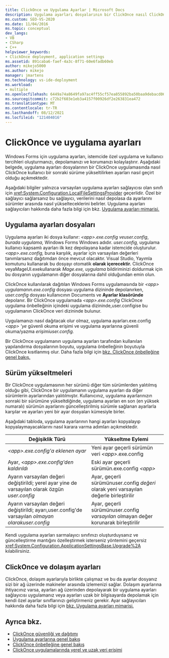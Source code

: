 ```yaml
---
title: ClickOnce ve Uygulama Ayarlar | Microsoft Docs
description: Uygulama ayarları dosyalarının bir ClickOnce nasıl ClickOnce kullanıcı bir sonraki sürüme yükseltilirken ayarları nasıl geçir olduğunu öğrenin.
ms.custom: SEO-VS-2020
ms.date: 11/04/2016
ms.topic: conceptual
dev_langs:
- VB
- CSharp
- C++
helpviewer_keywords:
- ClickOnce deployment, application settings
ms.assetid: 891caba6-faef-4a3c-8f71-60e6fadb60eb
author: mikejo5000
ms.author: mikejo
manager: jmartens
ms.technology: vs-ide-deployment
ms.workload:
- multiple
ms.openlocfilehash: 6449a74a8649fa97ac4ff55cf57ea855892ba50baa9debacd064a39ffb70059d
ms.sourcegitcommit: c72b2f603e1eb3a4157f00926df2e263831ea472
ms.translationtype: MT
ms.contentlocale: tr-TR
ms.lasthandoff: 08/12/2021
ms.locfileid: "121404016"
---
```

# <a name="clickonce-and-application-settings"></a>ClickOnce ve uygulama ayarları
Windows Forms için uygulama ayarları, istemcide özel uygulama ve kullanıcı tercihleri oluşturmanızı, depolamanızı ve korumanızı kolaylaştırır. Aşağıdaki belgede, uygulama ayarları dosyalarının bir ClickOnce uygulamasında nasıl ClickOnce kullanıcı bir sonraki sürüme yükseltilirken ayarları nasıl geçirt olduğu açıkmektedir.

 Aşağıdaki bilgiler yalnızca varsayılan uygulama ayarları sağlayıcısı olan sınıfı için <xref:System.Configuration.LocalFileSettingsProvider> geçerlidir. Özel bir sağlayıcı sağlarsanız bu sağlayıcı, verilerini nasıl depolasa da ayarlarını sürümler arasında nasıl yükselteceklerini belirler. Uygulama ayarları sağlayıcıları hakkında daha fazla bilgi için bkz. [Uygulama ayarları mimarisi.](/dotnet/framework/winforms/advanced/application-settings-architecture)

## <a name="application-settings-files"></a>Uygulama ayarları dosyaları
 Uygulama ayarları iki dosya kullanır: *\<app>.exe.config* *veuser.config*, *burada uygulama,* Windows Forms Windows adıdır. *user.config,* uygulama kullanıcı kapsamlı ayarları ilk kez depolayana kadar istemcide oluşturulur. *\<app>.exe.config,* buna karşılık, ayarlar için varsayılan değerleri tanımlarsanız dağıtımdan önce mevcut olacaktır. Visual Studio, Yayımla komutunu kullanarak bu dosyayı otomatik **olarak içerecektir.** ClickOnce veyaMageUI.exekullanarak *Mage.exe,* *uygulama* bildiriminizi doldurmak için bu dosyanın uygulamanın diğer dosyalarına dahil olduğundan emin olun.

 ClickOnce kullanılarak dağıtılan Windows Forms uygulamasında bir *\<app> uygulamanın.exe.config* dosyası uygulama dizininde depolanırken, *user.config* dosyası kullanıcının Documents ve **Ayarlar klasöründe** depolanır. Bir ClickOnce uygulamada *\<app>.exe.config* ClickOnce uygulama önbelleğinin içindeki uygulama dizininde,user.configise  bu uygulamanın ClickOnce veri dizininde bulunur.

 Uygulamanızı nasıl dağıtacak olur olmaz, uygulama ayarları.exe.config *\<app> 'ye* güvenli okuma erişimi ve uygulama ayarlarına güvenli okuma/yazma *erişimiuser.config.*

 Bir ClickOnce uygulamanın uygulama ayarları tarafından kullanılan yapılandırma dosyalarının boyutu, uygulama önbelleğinin boyutuyla ClickOnce kısıtlanmış olur. Daha fazla bilgi için [bkz. ClickOnce önbelleğine genel bakış.](../deployment/clickonce-cache-overview.md)

## <a name="version-upgrades"></a>Sürüm yükseltmeleri
 Bir ClickOnce uygulamasının her sürümü diğer tüm sürümlerden yalıtılmış olduğu gibi, ClickOnce bir uygulamanın uygulama ayarları da diğer sürümlerin ayarlarından yalıtılmıştır. Kullanıcınız, uygulama ayarlarınızın sonraki bir sürümüne yükseltdiğinde, uygulama ayarları en son (en yüksek numaralı) sürümün ayarlarını güncelleştirilmiş sürümle sağlanan ayarlarla karşılar ve ayarları yeni bir ayar dosyaları kümesiyle birler.

 Aşağıdaki tabloda, uygulama ayarlarının hangi ayarları kopyalayıp kopyalaymayacaklarını nasıl karara varma adımları açıkmektedir.

|Değişiklik Türü|Yükseltme Eylemi|
|--------------------|--------------------|
|*\<app>.exe.config'a eklenen ayar*|Yeni ayar geçerli sürümün veri *\<app>*.exe.config|
|Ayar, *\<app>.exe.config'den kaldırıldı*|Eski ayar geçerli sürümün.exe.config *\<app>*|
|Ayarın varsayılan değeri değiştirildi; yerel ayar yine de varsayılan olarak özgün *user.config*|Ayar, geçerli sürümünuser.config *değeri* olarak yeni varsayılan değerle birleştirilir|
|Ayarın varsayılan değeri değiştirildi; ayarı,user.config'de varsayılan *olmayan olarakuser.config*|Ayar, geçerli sürümünuser.config *varsayılan* olmayan değer korunarak birleştirilir|

Kendi uygulama ayarları sarmalayıcı sınıfınızı oluşturduysanız ve güncelleştirme mantığını özelleştirmek isterseniz yöntemini geçersiz <xref:System.Configuration.ApplicationSettingsBase.Upgrade%2A> kılabilirsiniz.

## <a name="clickonce-and-roaming-settings"></a>ClickOnce ve dolaşım ayarları
 ClickOnce, dolaşım ayarlarıyla birlikte çalışmaz ve bu da ayarlar dosyanız sizi bir ağ üzerinde makineler arasında izlemenizi sağlar. Dolaşım ayarlarına ihtiyacınız varsa, ayarları ağ üzerinden depolayarak bir uygulama ayarları sağlayıcısı uygulamanız veya ayarları uzak bir bilgisayarda depolamak için kendi özel ayarlar sınıflarınızı geliştirmeniz gerekir. Ayar sağlayıcıları hakkında daha fazla bilgi için [bkz. Uygulama ayarları mimarisi.](/dotnet/framework/winforms/advanced/application-settings-architecture)

## <a name="see-also"></a>Ayrıca bkz.
- [ClickOnce güvenliği ve dağıtımı](../deployment/clickonce-security-and-deployment.md)
- [Uygulama ayarlarına genel bakış](/dotnet/framework/winforms/advanced/application-settings-overview)
- [ClickOnce önbelleğine genel bakış](../deployment/clickonce-cache-overview.md)
- [ClickOnce uygulamalarında yerel ve uzak veri erişimi](../deployment/accessing-local-and-remote-data-in-clickonce-applications.md)